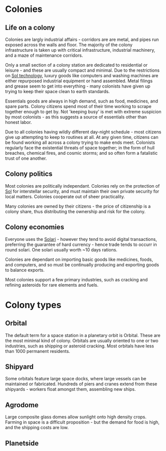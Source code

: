 # Colonies

## Life on a colony

Colonies are largly industrial affairs - corridors are are metal, and pipes run exposed across the walls and floor. The majority of the colony infrastructure is taken up with critical infrastructure, industrial machinery, and a maze of maintenance corridors.

Only a small section of a colony station are dedicated to residential or leisure - and these are usually compact and minimal. Due to the restrictions on [Sol technology](./sol.md#sol-technology), luxury goods like computers and washing machines are either repurposed industrial equipment or hand assembled. Metal filings and grease seem to get into everything - many colonists have given up trying to keep their space clean to earth standards.

Essentials goods are always in high demand, such as food, medicines, and spare parts. Colony citizens spend most of their time working to scrape together enough to get by. Not 'keeping busy' is met with extreme suspicion by most colonists - as this suggests a source of essentials other than honest labor.

Due to all colonies having wildly different day-night schedule - most citizens give up attempting to keep to routines at all. At any given time, citizens can be found working all across a colony trying to make ends meet. Colonists regularly face the existential threats of space together; in the form of hull breaches, chemical fires, and cosmic storms; and so often form a fatalistic trust of one another.

## Colony politics

Most colonies are politically independant. Colonies rely on the protection of [Sol](./sol.md) for interstellar security, and must maintain their own private security for local matters. Colonies cooperate out of sheer practicality.

Many colonies are owned by their citizens - the price of citizenship is a colony share, thus distributing the ownership and risk for the colony.

## Colony economies

Everyone uses the [Solari](./sol.md#solari) - however they tend to avoid digital transactions, preferring the guarantee of hard currency - hence trade tends to occurr in round solari. One solari usually worth ~10 days rations.

Colonies are dependant on importing basic goods like medicines, foods, and computers, and so must be continually producing and exporting goods to balance exports.

Most colonies support a few primary industries, such as cracking and refining asteroids for rare elements and fuels.

# Colony types

## Orbital

The default term for a space station in a planetary orbit is Orbital. These are the most minimal kind of colony. Orbitals are usually oriented to one or two industries, such as shipping or asteroid cracking. Most orbitals have less than 1000 permanent residents.

## Shipyard

Some orbitals feature large space docks, where large vessels can be maintained or fabricated. Hundreds of piers and cranes extend from these shipyards - workers float amongst them, assembling new ships.

## Agrodome

Large composite glass domes allow sunlight onto high density crops.
Farming in space is a difficult proposition - but the demand for food is high, and the shipping costs are low.

## Planetside

